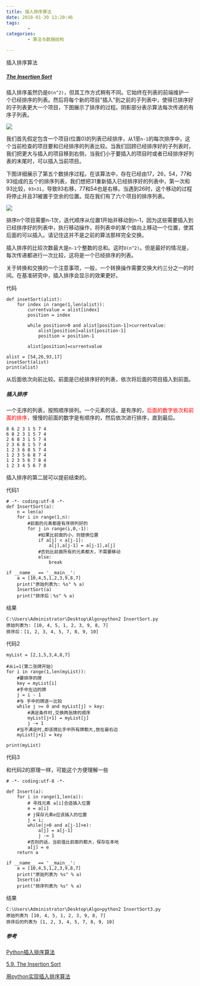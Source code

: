 ```yaml
---
title: 插入排序算法
date: 2018-01-30 13:20:46
tags:
		- 
categories:
		- 算法与数据结构

---
```


插入排序算法

<!-- more -->


##### [The Insertion Sort](https://interactivepython.org/courselib/static/pythonds/SortSearch/TheInsertionSort.html)

插入排序虽然仍是`O(n^2)`，但其工作方式稍有不同。它始终在列表的前端维护一个已经排序的列表。然后将每个新的项目"插入"到之前的子列表中，使得已排序好的子列表更大一个项目，下图展示了排序的过程。阴影部分表示算法每次传递的有序子列表。

![](https://interactivepython.org/courselib/static/pythonds/_images/insertionsort.png)

我们首先假定包含一个项目(位置0)的列表已经排序，从1至`n-1`的每次排序中，这个当前检查的项目要和已经排序的列表比较。当我们回顾已经排序好的子列表时，我们把更大与插入的项目移到右侧，当我们小于要插入的项目时或者已经排序好列表的末尾时，可以插入当前项目。

下图详细展示了第五个数排序过程。在该算法中，存在已经由17，26，54，77和93组成的五个的排序列表，我们想把31重新插入已经排序好的列表中，第一次和93比较，`93>31`，导致93右移，77和54也是右移。当遇到26时，这个移动的过程将停止并且31被置于空余的位置。现在我们有了六个项目的排序列表。

![](https://interactivepython.org/courselib/static/pythonds/_images/insertionpass.png)

排序n个项目需要n-1次，迭代顺序从位置1开始并移动到n-1，因为这些需要插入到已经排序好的列表中，执行移动操作，将列表中的某个值向上移动一个位置，使其后面的可以插入。请记住这并不是之前的算法那样完全交换。

插入排序的比较次数最大是`n-1`个整数的总和。这时`O(n^2)`。但是最好的情况是，每次传递都进行一次比较，这将是一个已经排序的列表。

关于转换和交换的一个注意事项，一般，一个转换操作需要交换大约三分之一的时间。在基准研究中，插入排序会显示的效果更好。

代码

	def insetSort(alist):
	    for index in range(1,len(alist)):
	        currentvalue = alist[index]
	        position = index 
	        
	        while position>0 and alist[position-1]>currentvalue:
	            alist[position]=alist[position-1]
	            position = position-1
	            
	        alist[position]=currentvalue
	        
	alist = [54,26,93,17]
	insetSort(alist)
	print(alist)

从后面依次向前比较。前面是已经排序好的列表，依次将后面的项目插入到前面。

##### 插入排序

一个无序的列表，按照顺序排列。一个元素的话，是有序的，<font color=red>后面的数字依次和前面的排序，</font>慢慢的前面的数字是有顺序的，然后依次进行排序，直到最后。



	8 6 2 3 1 5 7 4
	6 8 2 3 1 5 7 4
	2 6 8 3 1 5 7 4
	2 3 6 8 1 5 7 4
	1 2 3 6 8 5 7 4
	1 2 3 5 6 8 7 4
	1 2 3 5 6 7 8 4
	1 2 3 4 5 6 7 8 

插入排序的第二层可以提前结束的。


代码1

	# -*- coding:utf-8 -*-
	def InsertSort(a):
	    n = len(a)
	    for i in range(1,n):
	        #前面的元素都是有序排列好的
	        for j in range(i,0,-1):
	            #如果比前面的小，则替换位置
	            if a[j] < a[j-1]:
	                a[j],a[j-1] = a[j-1],a[j]
	            #否则比前面所有的元素都大，不需要移动    
	            else:
	                break
	
	if __name__ == '__main__':
	    a = [10,4,5,1,2,3,9,8,7]
	    print("原始列表为: %s" % a)
	    InsertSort(a)
	    print("排序后：%s" % a)

结果

	C:\Users\Administrator\Desktop\Algo>python2 InsertSort.py
	原始列表为: [10, 4, 5, 1, 2, 3, 9, 8, 7]
	排序后：[1, 2, 3, 4, 5, 7, 8, 9, 10]


代码2

	myList = [2,1,5,3,4,8,7]
	
	#从i=1(第二张牌开始)
	for i in range(1,len(myList)):
	    #要排序的牌
	    key = myList[i]
	    #手中左边的牌
	    j = i - 1
	    #与 手中的牌逐一比较
	    while j >= 0 and myList[j] > key:
	        #满足条件时,交换两张牌的顺序
	        myList[j+1] = myList[j]
	        j -= 1
	    #当不满足时,即该牌比手中所有牌都大,放在最右边
	    myList[j+1] = key
	
	print(myList)

代码3

和代码2的原理一样，可能这个方便理解一些

	# -*- coding:utf-8 -*-
	
	def Insert(a):
	    for i in range(1,len(a)):
	        # 寻找元素 a[i]合适插入位置
	        e = a[i]
	        # j保存元素e应该插入的位置
	        j = i;
	        while(j>0 and a[j-1]>e):
	            a[j] = a[j-1]
	            j -= 1
	        #否则的话，当前值比前面的都大，保存在本地    
	        a[j] = e 
	    return a 
	    
	if __name__ == '__main__':
	    a = [10,4,5,1,2,3,9,8,7]
	    print("原始列表为 %s" % a)
	    Insert(a)
	    print("排序列表为 %s" % a)

结果

	C:\Users\Administrator\Desktop\Algo>python2 InsertSort3.py
	原始列表为 [10, 4, 5, 1, 2, 3, 9, 8, 7]
	排序后的列表为 [1, 2, 3, 4, 5, 7, 8, 9, 10]

##### 参考 

[Python插入排序算法](http://blog.csdn.net/u014745194/article/details/72783257)

[5.9. The Insertion Sort](https://interactivepython.org/courselib/static/pythonds/SortSearch/TheInsertionSort.html)

[用python实现插入排序算法](https://zhuanlan.zhihu.com/p/30826587)    


       
